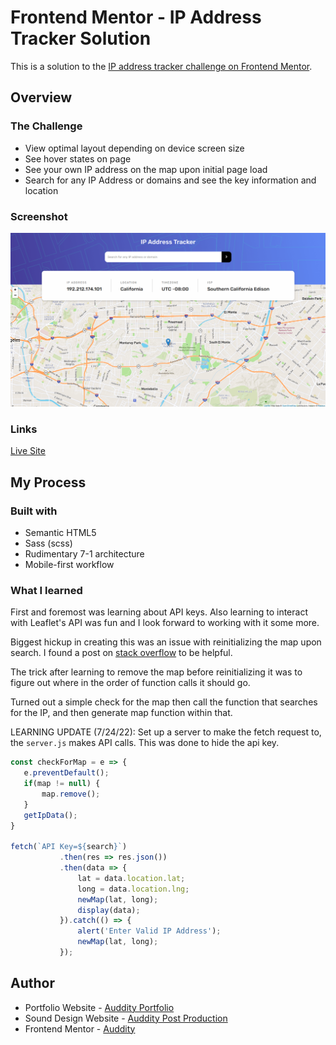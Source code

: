 # Frontend Mentor - IP Address Tracker Solution

This is a solution to the [IP address tracker challenge on Frontend Mentor](https://www.frontendmentor.io/challenges/ip-address-tracker-I8-0yYAH0).

## Overview

### The Challenge
- View optimal layout depending on device screen size
- See hover states on page
- See your own IP address on the map upon initial page load
- Search for any IP Address or domains and see the key information and location

### Screenshot
![](./images/IPAddressMap.png)

### Links
 [Live Site](https://fem-ip-address-tracker-roan.vercel.app/)

 ## My Process

 ### Built with
 - Semantic HTML5
 - Sass (scss)
 - Rudimentary 7-1 architecture
 - Mobile-first workflow

 ### What I learned
 
 First and foremost was learning about API keys.  Also learning to interact with Leaflet's API was fun and I look forward to working with it some more.

 Biggest hickup in creating this was an issue with reinitializing the map upon search.  I found a post on [stack overflow](https://stackoverflow.com/questions/19186428/refresh-leaflet-map-map-container-is-already-initialized) to be helpful.

 The trick after learning to remove the map before reinitializing it was to figure out where in the order of function calls it should go.  

 Turned out a simple check for the map then call the function that searches for the IP, and then generate map function within that.

 LEARNING UPDATE (7/24/22):  Set up a server to make the fetch request to, the `server.js` makes API calls.  This was done to hide the api key.

 ```js
const checkForMap = e => {
    e.preventDefault();
    if(map != null) {
        map.remove();
    } 
    getIpData();
}

fetch(`API Key=${search}`)
            .then(res => res.json())
            .then(data => {
                lat = data.location.lat;
                long = data.location.lng;
                newMap(lat, long);
                display(data);
            }).catch(() => {
                alert('Enter Valid IP Address');
                newMap(lat, long);
            });
 ```

 ## Author

 - Portfolio Website - [Auddity Portfolio](https://auddity.netlify.app/)
 - Sound Design Website - [Auddity Post Production](https://www.auddityllc.com/)
 - Frontend Mentor - [Auddity](https://www.frontendmentor.io/profile/Auddity)
